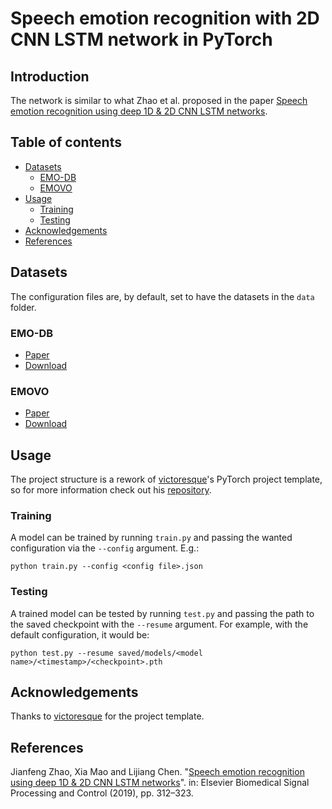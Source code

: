 # Speech emotion recognition with 2D CNN LSTM network in PyTorch

## Introduction
The network is similar to what Zhao et al. proposed in the paper [Speech emotion recognition using deep 1D & 2D CNN LSTM networks](https://www.sciencedirect.com/science/article/abs/pii/S1746809418302337).

## Table of contents
* [Datasets](#datasets)
  * [EMO-DB](#EMO-DB)
  * [EMOVO](#EMOVO)
* [Usage](#usage)
  * [Training](#training)
  * [Testing](#testing)
* [Acknowledgements](#Acknowledgements)
* [References](#References)

## Datasets

The configuration files are, by default, set to have the datasets in the `data` folder.

### EMO-DB
* [Paper](https://www.isca-speech.org/archive/archive_papers/interspeech_2005/i05_1517.pdf)
* [Download](http://www.emodb.bilderbar.info/download/)

### EMOVO
* [Paper](http://www.lrec-conf.org/proceedings/lrec2014/pdf/591_Paper.pdf)
* [Download](http://voice.fub.it/activities/corpora/emovo/index.html)

## Usage
The project structure is a rework of [victoresque](https://github.com/victoresque)'s PyTorch project template, so for more information check out his [repository](https://github.com/victoresque/pytorch-template).

### Training
A model can be trained by running `train.py` and passing the wanted configuration via the `--config` argument. E.g.:
```
python train.py --config <config file>.json
```

### Testing
A trained model can be tested by running `test.py` and passing the path to the saved checkpoint with the `--resume` argument.
For example, with the default configuration, it would be:
```
python test.py --resume saved/models/<model name>/<timestamp>/<checkpoint>.pth
```

## Acknowledgements
Thanks to [victoresque](https://github.com/victoresque) for the project template.

## References
Jianfeng Zhao, Xia Mao and Lijiang Chen. "[Speech emotion recognition using deep 1D & 2D CNN LSTM networks](https://www.sciencedirect.com/science/article/abs/pii/S1746809418302337)". in: Elsevier Biomedical Signal Processing and Control (2019), pp. 312–323.
